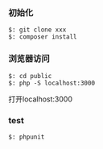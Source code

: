 ### 初始化
```
$: git clone xxx
$: composer install
```

### 浏览器访问

```
$: cd public 
$: php -S localhost:3000
```

打开localhost:3000

### test

```
$: phpunit 
```